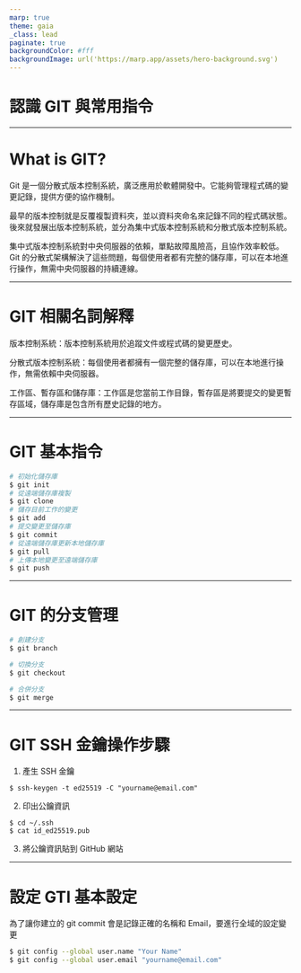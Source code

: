 ```yaml
---
marp: true
theme: gaia
_class: lead
paginate: true
backgroundColor: #fff
backgroundImage: url('https://marp.app/assets/hero-background.svg')
---
```


# **認識 GIT 與常用指令**

---

# What is GIT?

Git 是一個分散式版本控制系統，廣泛應用於軟體開發中。它能夠管理程式碼的變更記錄，提供方便的協作機制。

最早的版本控制就是反覆複製資料夾，並以資料夾命名來記錄不同的程式碼狀態。後來就發展出版本控制系統，並分為集中式版本控制系統和分散式版本控制系統。

集中式版本控制系統對中央伺服器的依賴，單點故障風險高，且協作效率較低。Git 的分散式架構解決了這些問題，每個使用者都有完整的儲存庫，可以在本地進行操作，無需中央伺服器的持續連線。

---

# GIT 相關名詞解釋

版本控制系統：版本控制系統用於追蹤文件或程式碼的變更歷史。

分散式版本控制系統：每個使用者都擁有一個完整的儲存庫，可以在本地進行操作，無需依賴中央伺服器。

工作區、暫存區和儲存庫：工作區是您當前工作目錄，暫存區是將要提交的變更暫存區域，儲存庫是包含所有歷史記錄的地方。

---

# GIT 基本指令

```bash
# 初始化儲存庫
$ git init
# 從遠端儲存庫複製
$ git clone
# 儲存目前工作的變更
$ git add
# 提交變更至儲存庫
$ git commit
# 從遠端儲存庫更新本地儲存庫
$ git pull
# 上傳本地變更至遠端儲存庫
$ git push
```

---

# GIT 的分支管理

```bash
# 創建分支
$ git branch

# 切換分支
$ git checkout

# 合併分支
$ git merge
```

---

# GIT SSH 金鑰操作步驟

1. 產生 SSH 金鑰
```
$ ssh-keygen -t ed25519 -C "yourname@email.com"
```
2. 印出公鑰資訊
```
$ cd ~/.ssh
$ cat id_ed25519.pub
```
3. 將公鑰資訊貼到 GitHub 網站

---

# 設定 GTI 基本設定

為了讓你建立的 git commit 會是記錄正確的名稱和 Email，要進行全域的設定變更

```bash
$ git config --global user.name "Your Name"
$ git config --global user.email "yourname@email.com"
```